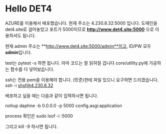 # Hello DET4

AZURE를 이용해서 배포했습니다.
현재 주소는 4.230.8.32:5000 입니다.
도매인을 det4.site로 걸어놓았고 포트가 5000이므로
**http://www.det4.site:5000** 으로 이용하셔도 됩니다.

현재 admin 주소는 **http://www.det4.site:5000/admin**이고, ID/PW 모두 **admin**입니다.

test는 pytest -s 하면 됩니다. 아마 코드는 잘 읽혀질 겁니다
core/utility.py에 가공하는 함수를 다 넣어놨습니다.

ssh는 전용 pem을 이용해야 합니다. (민준)한테 파일 있으니 요구하면 드리겠습니다.
ssh -i <private key path> shsf@4.230.8.32

배포하고 싶을 때는 다음과 같이 입력하시면 됩니다.

nohup daphne -b 0.0.0.0 -p 5000 config.asgi:application

process 확인은 sudo lsof -i :5000

그리고 kill -9 <PID> 하시면 됩니다.
